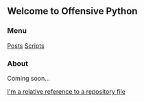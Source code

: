 ## Welcome to Offensive Python

### Menu
[Posts](../blob/master/LICENSE)
[Scripts](../blob/master/LICENSE)

### About

Coming soon...

[I'm a relative reference to a repository file](../blob/master/LICENSE)
